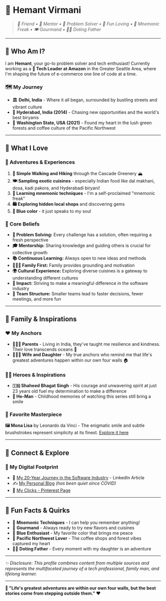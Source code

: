 # 🔵 Hemant Virmani

> *🤝 Friend • 🎯 Mentor • 🧩 Problem Solver • 🎉 Fun Loving • 🧠 Mnemonic Freak • 🍽️ Gourmand • 👨‍👧 Doting Father*

---

## 🔷 Who Am I?

I am **Hemant**, your go-to problem solver and tech enthusiast! Currently working as a **🏢 Tech Leader at Amazon** in the Greater Seattle Area, where I'm shaping the future of e-commerce one line of code at a time.

### 🗺️ My Journey
- 🏛️ **Delhi, India** - Where it all began, surrounded by bustling streets and vibrant culture
- 🍛 **Hyderabad, India (2014)** - Chasing new opportunities and the world's best biryanis
- 🌲 **Washington State, USA (2021)** - Found my heart in the lush green forests and coffee culture of the Pacific Northwest

---

## 🔷 What I Love

### 🔵 Adventures & Experiences
1. **🥾 Simple Walking and Hiking** through the Cascade Greenery 🏔️
2. **🍽️ Sampling exotic cuisines** - especially Indian food like dal makhani, dosa, kadi pakora, and Hyderabadi biryani!
3. **🧠 Learning mnemonic techniques** - I'm a self-proclaimed "mnemonic freak"
4. **🛍️ Exploring hidden local shops** and discovering gems
5. **💙 Blue color** - it just speaks to my soul

### 🎯 Core Beliefs
- **🧩 Problem Solving:** Every challenge has a solution, often requiring a fresh perspective
- **🎓 Mentorship:** Sharing knowledge and guiding others is crucial for collective growth
- **📚 Continuous Learning:** Always open to new ideas and methods
- **👨‍👩‍👧 Family First:** Family provides grounding and motivation
- **🌍 Cultural Experience:** Exploring diverse cuisines is a gateway to understanding different cultures
- **💫 Impact:** Striving to make a meaningful difference in the software industry
- **👥 Team Structure:** Smaller teams lead to faster decisions, fewer meetings, and more fun

---

## 🔷 Family & Inspirations

### ❤️ My Anchors
- **👨‍👩‍👦 Parents** - Living in India, they've taught me resilience and kindness. Their love transcends oceans 🌊
- **👨‍👩‍👧 Wife and Daughter** - My true anchors who remind me that life's greatest adventures happen within our own four walls 🏠

### 🦸‍♂️ Heroes & Inspirations
- **🇮🇳 Shaheed Bhagat Singh** - His courage and unwavering spirit at just 23 years old fuel my determination to make a difference
- **💪 He-Man** - Childhood memories of watching this series still bring a smile

### 🎨 Favorite Masterpiece
**🖼️ Mona Lisa** by Leonardo da Vinci - The enigmatic smile and subtle brushstrokes represent simplicity at its finest. [Explore it here](https://en.wikipedia.org/wiki/Mona_Lisa)

---

## 🔗 Connect & Explore

### 📱 My Digital Footprint
- 💼 [My 20-Year Journey in the Software Industry](https://www.linkedin.com/pulse/20-years-down-memory-lane-hemant-virmani/) - LinkedIn Article
- ✍️ [My Personal Blog](https://includethoughts.blogspot.com/) *(has been quiet since COVID)*
- 📸 [My Clicks - Pinterest Page](https://in.pinterest.com/clicksbyhemant/clicks/)

---

## 🔵 Fun Facts & Quirks

- 🧠 **Mnemonic Techniques** - I can help you remember anything!
- 🍴 **Gourmand** - Always ready to try new flavors and cuisines
- 💙 **Blue Enthusiast** - My favorite color that brings me peace
- 🌲 **Pacific Northwest Lover** - The coffee shops and forest vibes captured my heart
- 👨‍👧 **Doting Father** - Every moment with my daughter is an adventure

---

*✨ Disclosure: This profile combines content from multiple sources and represents the multifaceted journey of a tech professional, family man, and lifelong learner.*

---

**🔵 "Life's greatest adventures are within our own four walls, but the best stories come from stepping outside them." ❤️**
